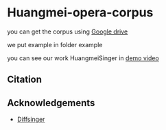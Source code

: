 # Huangmei-opera-corpus
you can get the corpus using [Google drive](https://drive.google.com/file/d/1PB9JX1ncfRzd51AoNW9q5onUSZLakHyC/view?usp=sharing)

we put example in folder example

you can see our work HuangmeiSinger in [demo video](https://drive.google.com/file/d/1oz6oiE0x3BQKZKMSUQxsycy0HyLr9Rtm/view?usp=sharing)

## Citation

## Acknowledgements
* [Diffsinger](https://github.com/MoonInTheRiver/DiffSinger)

